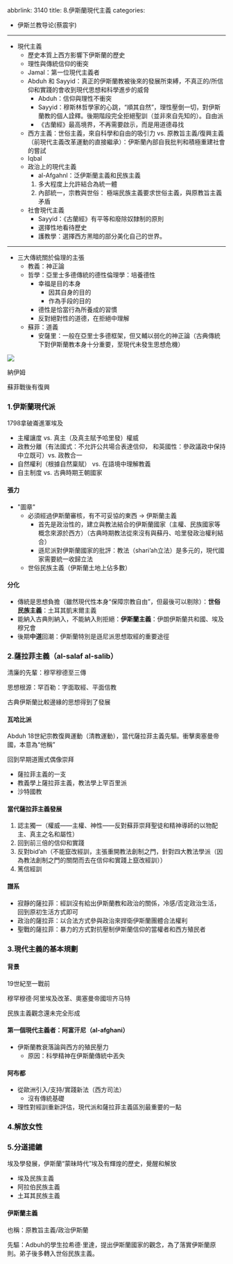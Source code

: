 abbrlink: 3140
title: 8.伊斯蘭現代主義
categories:
  - 伊斯兰教导论(蔡震宇)
---
- 現代主義
	- 歷史本質上西方影響下伊斯蘭的歷史
	- 理性與傳統信仰的衝突
	- Jamal：第一位現代主義者
	- Abduh 和 Sayyid：真正的伊斯蘭教被後來的發展所束縛，不真正的/所信仰和實踐的會收到現代思想和科學進步的威脅
		- Abduh：信仰與理性不衝突
		- Sayyid：穆斯林哲學家的心跳，“順其自然”，理性壓倒一切，對伊斯蘭教的個人詮釋。後期階段完全拒絕聖訓（並非來自先知的）。自由派
		- 《古蘭經》最高境界，不再需要啟示，而是用道德尋找
	- 西方主義：世俗主義，來自科學和自由的吸引力 vs. 原教旨主義/復興主義（前現代主義改革運動的直接繼承）：伊斯蘭內部自我批判和積極重建社會的嘗試
	- Iqbal
	- 政治上的現代主義
		- al-Afgahnl：泛伊斯蘭主義和民族主義
		1. 多大程度上允許結合為統一體
		2. 內部統一，宗教與世俗： 極端民族主義要求世俗主義，與原教旨主義矛盾
	- 社會現代主義
		- Sayyid：《古蘭經》有平等和廢除奴隸制的原則
		- 選擇性地看待歷史
		- 護教學：選擇西方黑暗的部分美化自己的世界。

***

- 三大傳統關於倫理的主張
	- 教義：神正論
	- 哲學：亞里士多德傳統的德性倫理學：培養德性
		- 幸福是目的本身
			- 因其自身的目的
			- 作為手段的目的
		- 德性是恰當行為所養成的習慣
		- 反對絕對性的道德，在拒絕中理解
	- 蘇菲：道義
		- 安薩里：一般在亞里士多德框架，但又輔以弱化的神正論（古典傳統下對伊斯蘭教本身十分重要，至現代未發生思想危機）

![](IMG_3622.jpeg)

納伊姆

蘇菲戰後有復興

### 1.伊斯蘭現代派

1798拿破崙進軍埃及

- 主權讓度 vs. 真主（及真主賦予哈里發）權威
- 政教分離（有法國式：不允許公共場合表達信仰， 和英國性：參政議政中保持中立既可）vs. 政教合一
- 自然權利（根據自然稟賦） vs. 在語境中理解教義
- 自主制度 vs. 古典時期王朝國家

#### 張力

- "圖章"
  - 必須經過伊斯蘭審核，有不可妥協的東西 → 伊斯蘭主義
    - 首先是政治性的，建立與教法結合的伊斯蘭國家（主權、民族國家等概念來源於西方）（古典時期教法從來沒有與蘇丹、哈里發政治權利結合）
    - 遜尼派對伊斯蘭國家的批評：教法（shari’ah立法）是多元的，現代國家需要統一收歸立法
  - 世俗民族主義（伊斯蘭土地上佔多數）

#### 分化

- 傳統是思想負擔（雖然現代性本身“保障宗教自由”，但最後可以剔除）：**世俗民族主義**：土耳其凱末爾主義
- 能納入古典則納入，不能納入則拒絕：**伊斯蘭主義**：伊朗伊斯蘭共和國、埃及穆兄會
- 後期**中道**回潮：伊斯蘭特別是遜尼派思想取經的重要途徑

### 2.薩拉菲主義（al-salaf al-salib）

清廉的先輩：穆罕穆德至三傳

思想根源：罕百勒：字面取經、平面信教

古典伊斯蘭比較邊緣的思想得到了發展

#### 瓦哈比派

Abduh 18世紀宗教復興運動（清教運動），當代薩拉菲主義先驅。衝擊奧塞曼帝國，本意為“他稱”

回到早期道團式偶像崇拜

- 薩拉菲主義的一支
- 教義學上薩拉菲主義，教法學上罕百里派
- 沙特國教

#### 當代薩拉菲主義發展

1. 認主獨一（權威——主權、神性——反對蘇菲崇拜聖徒和精神導師的以物配主、真主之名和屬性）
2. 回到前三倍的信仰和實踐
3. 反對bid’ah（不能竄改經訓，主張重開教法創制之門，針對四大教法學派（因為教法創制之門的關閉而去在信仰和實踐上竄改經訓））
4. 篤信經訓

#### 譜系

- 寂靜的薩拉菲：經訓沒有給出伊斯蘭教和政治的關係，冷感/否定政治生活，回到原初生活方式即可
- 政治的薩拉菲：以合法方式參與政治來捍衛伊斯蘭團體合法權利
- 聖戰的薩拉菲：暴力的方式對抗壓制伊斯蘭信仰的當權者和西方殖民者

### 3.現代主義的基本規劃

#### 背景

19世紀至一戰前

穆罕穆德·阿里埃及改革、奧塞曼帝國坦齐马特

民族主義觀念還未完全形成

#### 第一個現代主義者：阿富汗尼（al-afghani）

- 伊斯蘭教衰落論與西方的殖民壓力
	- 原因：科學精神在伊斯蘭傳統中丟失

#### 阿布都

- 從歐洲引入/支持/實踐新法（西方司法）
	- 沒有傳統基礎
- 理性對經訓重新評估，現代派和薩拉菲主義區別最重要的一點

### 4.解放女性

### 5.分道揚鑣

埃及學發展，伊斯蘭“蒙昧時代”埃及有輝煌的歷史，覺醒和解放

- 埃及民族主義
- 阿拉伯民族主義
- 土耳其民族主義

#### 伊斯蘭主義

也稱：原教旨主義/政治伊斯蘭

先驅：Adbuh的學生拉希德·里達，提出伊斯蘭國家的觀念，為了落實伊斯蘭原則。弟子後多轉入世俗民族主義。

